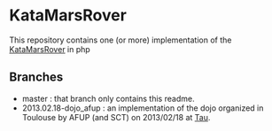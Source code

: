 KataMarsRover
=================
This repository contains one (or more) implementation of the [KataMarsRover](https://github.com/avernois/pres-codingdojo/blob/master/kata-marsrover.html) in php

Branches
--------
* master : that branch only contains this readme.
* 2013.02.18-dojo_afup : an implementation of the dojo organized in Toulouse by AFUP (and SCT) on 2013/02/18 at [Tau](http://tau.so).